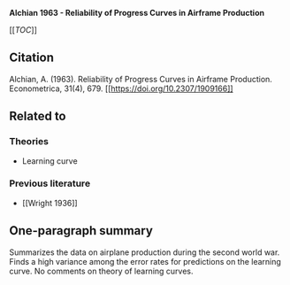 **Alchian 1963 - Reliability of Progress Curves in Airframe Production**

[[_TOC_]]

## Citation
Alchian, A. (1963). Reliability of Progress Curves in Airframe Production. Econometrica, 31(4), 679. [[https://doi.org/10.2307/1909166]]

## Related to

### Theories
* Learning curve

### Previous literature
* [[Wright 1936]]

## One-paragraph summary
Summarizes the data on airplane production during the second world war. Finds a high variance among the error rates for predictions on the learning curve. No comments on theory of learning curves.